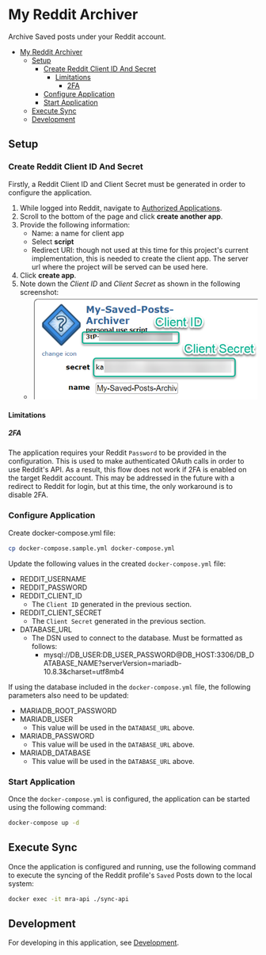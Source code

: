 # My Reddit Archiver

Archive Saved posts under your Reddit account.

- [My Reddit Archiver](#my-reddit-archiver)
  - [Setup](#setup)
    - [Create Reddit Client ID And Secret](#create-reddit-client-id-and-secret)
      - [Limitations](#limitations)
        - [2FA](#2fa)
    - [Configure Application](#configure-application)
    - [Start Application](#start-application)
  - [Execute Sync](#execute-sync)
  - [Development](#development)

## Setup

### Create Reddit Client ID And Secret

Firstly, a Reddit Client ID and Client Secret must be generated in order to configure the application.

1. While logged into Reddit, navigate to [Authorized Applications](https://www.reddit.com/prefs/apps).
2. Scroll to the bottom of the page and click **create another app**.
3. Provide the following information:
    - Name: a name for client app
    - Select **script**
    - Redirect URI: though not used at this time for this project's current implementation, this is needed to create the client app. The server url where the project will be served can be used here.
4. Click **create app**.
5. Note down the *Client ID* and *Client Secret* as shown in the following screenshot:
    - ![Client ID And Secret](docs/assets/client_app_id_secret.png "Client ID And Secret")

#### Limitations

##### 2FA

The application requires your Reddit `Password` to be provided in the configuration. This is used to make authenticated OAuth calls in order to use Reddit's API. As a result, this flow does not work if 2FA is enabled on the target Reddit account. This may be addressed in the future with a redirect to Reddit for login, but at this time, the only workaround is to disable 2FA.

### Configure Application

Create docker-compose.yml file:

```bash
cp docker-compose.sample.yml docker-compose.yml
```

Update the following values in the created `docker-compose.yml` file:

- REDDIT_USERNAME
- REDDIT_PASSWORD
- REDDIT_CLIENT_ID
  - The `Client ID` generated in the previous section.
- REDDIT_CLIENT_SECRET
  - The `Client Secret` generated in the previous section.
- DATABASE_URL
  - The DSN used to connect to the database. Must be formatted as follows:
    - mysql://DB_USER:DB_USER_PASSWORD@DB_HOST:3306/DB_DATABASE_NAME?serverVersion=mariadb-10.8.3&charset=utf8mb4

If using the database included in the `docker-compose.yml` file, the following parameters also need to be updated:

- MARIADB_ROOT_PASSWORD
- MARIADB_USER
  - This value will be used in the `DATABASE_URL` above.
- MARIADB_PASSWORD
  - This value will be used in the `DATABASE_URL` above.
- MARIADB_DATABASE
  - This value will be used in the `DATABASE_URL` above.

### Start Application

Once the `docker-compose.yml` is configured, the application can be started using the following command:

```bash
docker-compose up -d
```

## Execute Sync

Once the application is configured and running, use the following command to execute the syncing of the Reddit profile's `Saved` Posts down to the local system:

```bash
docker exec -it mra-api ./sync-api
```

## Development

For developing in this application, see [Development](docs/development/README.md).

